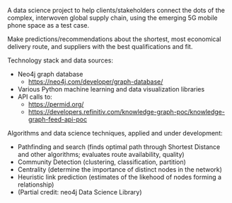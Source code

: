 A data science project to help clients/stakeholders connect the dots of the complex, interwoven global supply chain, using the emerging 5G mobile phone space as a test case.

Make predictions/recommendations about the shortest, most economical delivery route, and suppliers with the best qualifications and fit.  

Technology stack and data sources:

  - Neo4j graph database
     * https://neo4j.com/developer/graph-database/
  - Various Python machine learning and data visualization libraries
  - API calls to:
      * https://permid.org/
      * https://developers.refinitiv.com/knowledge-graph-poc/knowledge-graph-feed-api-poc
  
Algorithms and data science techniques, applied and under development:
  - Pathfinding and search (finds optimal path through Shortest Distance and other algorithms; evaluates route availability, quality)
  - Community Detection (clustering, classification, partition)
  - Centrality (determine the importance of distinct nodes in the network)
  - Heuristic link prediction (estimates of the likehood of nodes forming a relationship)
  - (Partial credit: neo4j Data Science Library)

